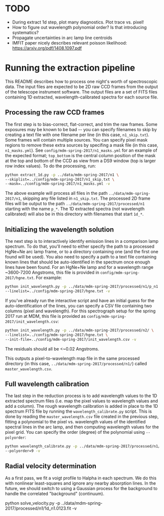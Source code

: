 TODO
====

* During extract 1d step, plot many diagnostics. Plot trace vs. pixel!
* How to figure out wavelength polynomial order? Is that introducing systematics?
* Propagate uncertainties in arc lamp line centroids
* IMFIT paper nicely describes relevant poisson likelihood:
  https://arxiv.org/pdf/1408.1097.pdf

Running the extraction pipeline
===============================

This README describes how to process one night's worth of spectroscopic data.
The input files are expected to be 2D raw CCD frames from the output of the
telescope instrument software. The output files are a set of FITS files
containing 1D extracted, wavelength-calibrated spectra for each source file.

Processing the raw CCD frames
-----------------------------

The first step is to bias-correct, flat-correct, and trim the raw frames. Some
exposures may be known to be bad -- you can specify filenames to skip by
creating a text file with one filename per line (in this case, ``n1_skip.txt``).
Some frames will contain multiple sources. You can specify pixel mask regions to
remove these extra sources by specifing a mask file (in this case,
``n1_masks.yml``). See ``config/mdm-spring-2017/n1_masks.yml`` for an example of
the expected format; ``top_bottom`` is the central column position of the mask
at the top and bottom of the CCD as view from a DS9 window (top is larger row
index values). To do the processing, run:

```bash
python extract_1d.py -p ../data/mdm-spring-2017/n1 \
--skiplist=../config/mdm-spring-2017/n1_skip.txt \
--mask=../config/mdm-spring-2017/n1_masks.yml -v
```

The above example will process all files in the path
``../data/mdm-spring-2017/n1``, skipping any file listed in ``n1_skip.txt``. The
processed 2D frame files will be output to the path
``../data/mdm-spring-2017/processed/n1`` starting with the name ``p_*``. The 1D
extracted spectra (not wavelength calibrated) will also be in this directory
with filenames that start ``1d_*``.

Initializing the wavelength solution
------------------------------------

The next step is to interactively identify emission lines in a comparison lamp
spectrum. To do that, you'll need to either specify the path to a processed
HgNe+Ne arc lamp frame, or to a directory containing one (and the first one
found will be used). You also need to specify a path to a text file containing
known lines that should be auto-identified in the spectrum once enough lines
have been found. For an HgNe+Ne lamp and for a wavelength range ~3600-7200
Angstroms, this file is provided in ``config/mdm-spring-2017/hgne.txt``. For
example:

```bash
python init_wavelength.py -p ../data/mdm-spring-2017/processed/n1/p_n1.0137.fit
--linelist=../config/mdm-spring-2017/hgne.txt -v
```

If you've already run the interactive script and have an initial guess for the
auto-identification of the lines, you can specify a CSV file containing two
columns (pixel and wavelength). For this spectrograph setup for the spring 2017
run at MDM, this file is provided as
``config/mdm-spring-2017/init_wavelength.csv``:

```bash
python init_wavelength.py -p ../data/mdm-spring-2017/processed/n2/ \
--linelist=../config/mdm-spring-2017/hgne.txt \
--init-file=../config/mdm-spring-2017/init_wavelength.csv -v
```

The residuals should all be <~0.02 Angstroms.

This outputs a pixel-to-wavelength map file in the same processed directory
(in this case, ``../data/mdm-spring-2017/processed/n1/``) called
``master_wavelength.csv``.

Full wavelength calibration
---------------------------

The last step in the reduction process is to add wavelength values to the 1D
extracted spectrum files (i.e. map the pixel values to wavelength values and add
a column). The rough wavelength calibration is added in place to the 1D spectrum
FITS file by running the ``wavelength_calibrate.py`` script. This is done by
reading the ``master_wavelength.csv`` file created in the previous step, fitting
a polynomial to the pixel vs. wavelength values of the identified spectral lines
in the arc lamp, and then computing wavelength values for the pixel grid. You
can specify the order (degree) of the polynomial using ``--polyorder``:

```bash
python wavelength_calibrate.py -p ../data/mdm-spring-2017/processed/n1/ \
--polyorder=9 -v
```

Radial velocity determination
-----------------------------

As a first pass, we fit a voigt profile to Halpha in each spectrum. We do this
with nonlinear least-squares and ignore any nearby absorption lines. In the
future, we should switch to using a Gaussian process for the background to
handle the correlated "background" (continuum).

python solve_velocity.py -p ../data/mdm-spring-2017/processed/n1/1d_n1.0123.fit -v
